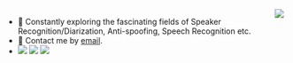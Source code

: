 <img align="right" src="https://github-readme-stats.vercel.app/api?username=nuaazs&show_icons=true&icon_color=805AD5&text_color=718096&bg_color=ffffff&hide_title=true" />

- 👋 Constantly exploring the fascinating fields of Speaker Recognition/Diarization, 
    Anti-spoofing, Speech Recognition etc.
- 💬 Contact me by [email](mailto:zhaosheng@nuaa.edu.cn).
- ![](https://img.shields.io/badge/C++-00599C?logo=cplusplus&logoColor=fff)
![](https://img.shields.io/badge/Python-743ea2?logo=python&logoColor=fff)
![](https://img.shields.io/badge/Go-00ADD8?logo=go&logoColor=white)
